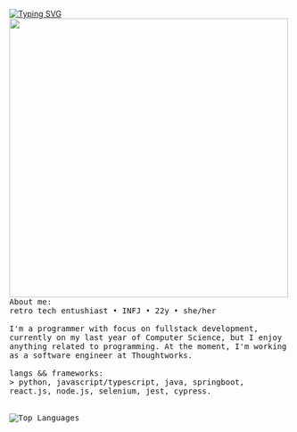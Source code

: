 <p float="left">
   <a href="https://git.io/typing-svg"><img src="https://readme-typing-svg.demolab.com?font=Fira+Code&pause=1000&color=CCF727&random=false&width=500&height=40&lines=Hey%2F+I'm+Stefani.+I'm+into+computer+stuff." alt="Typing SVG" /></a>
 <img src="https://i.imgur.com/hTE4mvL.jpeg" width="500" align="left">
  <p float="left">
    <samp>
       About me:
      <br>
       retro tech entushiast ➧ INFJ ➧ 22y ➧ she/her
      <br>
       <br>
             I'm a programmer with focus on fullstack development, currently on my last year of Computer Science, but I enjoy anything related to programming. At the moment, I'm working as a software engineer at Thoughtworks. <br>
       <br>
      langs && frameworks:<br>
          > python, javascript/typescript, java, springboot, react.js, node.js, selenium, jest, cypress.
      <br>
      <br />
      <br>
       <img src="https://github-readme-stats.vercel.app/api/top-langs/?username=stefani16bit&layout=compact&theme=highcontrast" alt="Top Languages">
     <br>
     </samp>
  </p>
</p>
   </div>
  </div>
  <br>
</div>
